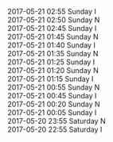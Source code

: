 2017-05-21 02:55 Sunday  I  
2017-05-21 02:50 Sunday  N  
2017-05-21 02:45 Sunday  I  
2017-05-21 01:45 Sunday  N  
2017-05-21 01:40 Sunday  I  
2017-05-21 01:35 Sunday  N  
2017-05-21 01:25 Sunday  I  
2017-05-21 01:20 Sunday  N  
2017-05-21 01:15 Sunday  I  
2017-05-21 00:55 Sunday  N  
2017-05-21 00:45 Sunday  I  
2017-05-21 00:20 Sunday  N  
2017-05-21 00:05 Sunday  I  
2017-05-20 23:55 Saturday  N  
2017-05-20 22:55 Saturday  I  
